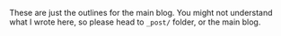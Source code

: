 These are just the outlines for the main blog.
You might not understand what I wrote here, so please head to `_post/` folder, or the main blog.
